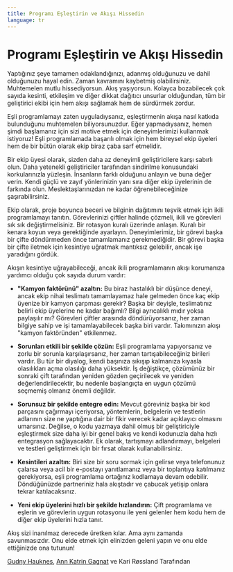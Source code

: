 ```yaml
---
title: Programı Eşleştirin ve Akışı Hissedin
language: tr
---
```


# Programı Eşleştirin ve Akışı Hissedin

Yaptığınız şeye tamamen odaklandığınızı, adanmış olduğunuzu ve dahil olduğunuzu hayal edin. Zaman kavramını kaybetmiş olabilirsiniz. Muhtemelen mutlu hissediyorsun. Akış yaşıyorsun. Kolayca bozabilecek çok sayıda kesinti, etkileşim ve diğer dikkat dağıtıcı unsurlar olduğundan, tüm bir geliştirici ekibi için hem akışı sağlamak hem de sürdürmek zordur.

Eşli programlamayı zaten uyguladıysanız, eşleştirmenin akışa nasıl katkıda bulunduğunu muhtemelen biliyorsunuzdur. Eğer yapmadıysanız, hemen şimdi başlamanız için sizi motive etmek için deneyimlerimizi kullanmak istiyoruz! Eşli programlamada başarılı olmak için hem bireysel ekip üyeleri hem de bir bütün olarak ekip biraz çaba sarf etmelidir.

Bir ekip üyesi olarak, sizden daha az deneyimli geliştiricilere karşı sabırlı olun. Daha yetenekli geliştiriciler tarafından sindirilme konusundaki korkularınızla yüzleşin. İnsanların farklı olduğunu anlayın ve buna değer verin. Kendi güçlü ve zayıf yönlerinizin yanı sıra diğer ekip üyelerinin de farkında olun. Meslektaşlarınızdan ne kadar öğrenebileceğinize şaşırabilirsiniz.

Ekip olarak, proje boyunca beceri ve bilginin dağıtımını teşvik etmek için ikili programlamayı tanıtın. Görevlerinizi çiftler halinde çözmeli, ikili ve görevleri sık sık değiştirmelisiniz. Bir rotasyon kuralı üzerinde anlaşın. Kuralı bir kenara koyun veya gerektiğinde ayarlayın. Deneyimlerimiz, bir görevi başka bir çifte döndürmeden önce tamamlamanız gerekmediğidir. Bir görevi başka bir çifte iletmek için kesintiye uğratmak mantıksız gelebilir, ancak işe yaradığını gördük.

Akışın kesintiye uğrayabileceği, ancak ikili programlamanın akışı korumanıza yardımcı olduğu çok sayıda durum vardır:

- **"Kamyon faktörünü" azaltın:** Bu biraz hastalıklı bir düşünce deneyi, ancak ekip nihai teslimatı tamamlayamaz hale gelmeden önce kaç ekip üyenize bir kamyon çarpması gerekir? Başka bir deyişle, teslimatınız belirli ekip üyelerine ne kadar bağımlı? Bilgi ayrıcalıklı mıdır yoksa paylaşılır mı? Görevleri çiftler arasında döndürüyorsanız, her zaman bilgiye sahip ve işi tamamlayabilecek başka biri vardır. Takımınızın akışı "kamyon faktöründen" etkilenmez.

- **Sorunları etkili bir şekilde çözün:** Eşli programlama yapıyorsanız ve zorlu bir sorunla karşılaşırsanız, her zaman tartışabileceğiniz birileri vardır. Bu tür bir diyalog, kendi başınıza sıkışıp kalmanıza kıyasla olasılıkları açma olasılığı daha yüksektir. İş değiştikçe, çözümünüz bir sonraki çift tarafından yeniden gözden geçirilecek ve yeniden değerlendirilecektir, bu nedenle başlangıçta en uygun çözümü seçmemiş olmanız önemli değildir.

- **Sorunsuz bir şekilde entegre edin:** Mevcut göreviniz başka bir kod parçasını çağırmayı içeriyorsa, yöntemlerin, belgelerin ve testlerin adlarının size ne yaptığına dair bir fikir verecek kadar açıklayıcı olmasını umarsınız. Değilse, o kodu yazmaya dahil olmuş bir geliştiriciyle eşleştirmek size daha iyi bir genel bakış ve kendi kodunuzla daha hızlı entegrasyon sağlayacaktır. Ek olarak, tartışmayı adlandırmayı, belgeleri ve testleri geliştirmek için bir fırsat olarak kullanabilirsiniz.

- **Kesintileri azaltın:** Biri size bir soru sormak için gelirse veya telefonunuz çalarsa veya acil bir e-postayı yanıtlamanız veya bir toplantıya katılmanız gerekiyorsa, eşli programlama ortağınız kodlamaya devam edebilir. Döndüğünüzde partneriniz hala akıştadır ve çabucak yetişip onlara tekrar katılacaksınız.

- **Yeni ekip üyelerini hızlı bir şekilde hızlandırın:** Çift programlama ve eşlerin ve görevlerin uygun rotasyonu ile yeni gelenler hem kodu hem de diğer ekip üyelerini hızla tanır.

Akış sizi inanılmaz derecede üretken kılar. Ama aynı zamanda savunmasızdır. Onu elde etmek için elinizden geleni yapın ve onu elde ettiğinizde ona tutunun!

[Gudny Hauknes](http://programmer.97things.oreilly.com/wiki/index.php/Gudny_Hauknes), [Ann Katrin Gagnat](http://programmer.97things.oreilly.com/wiki/index.php/Ann_Katrin_Gagnat) ve Kari Røssland Tarafından